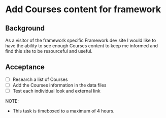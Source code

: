 # Add Courses content for framework

## Background

As a visitor of the framework specific Framework.dev site I would like to have the ability to see enough Courses content to keep me informed and find this site to be resourceful and useful.

## Acceptance


- [ ] Research a list of Courses
- [ ] Add the Courses information in the data files
- [ ] Test each individual look and external link

NOTE:
- This task is timeboxed to a maximum of 4 hours.

